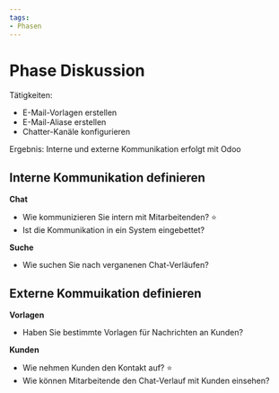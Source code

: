 ```yaml
---
tags:
- Phasen
---
```

# Phase Diskussion

Tätigkeiten:

* E-Mail-Vorlagen erstellen
* E-Mail-Aliase erstellen
* Chatter-Kanäle konfigurieren

Ergebnis: Interne und externe Kommunikation erfolgt mit Odoo

## Interne Kommunikation definieren

**Chat**

* Wie kommunizieren Sie intern mit Mitarbeitenden? ⭐
* Ist die Kommunikation in ein System eingebettet?

**Suche**

* Wie suchen Sie nach verganenen Chat-Verläufen?

## Externe Kommuikation definieren

**Vorlagen**

* Haben Sie bestimmte Vorlagen für Nachrichten an Kunden?

**Kunden**

* Wie nehmen Kunden den Kontakt auf?  ⭐
* Wie können Mitarbeitende den Chat-Verlauf mit Kunden einsehen?